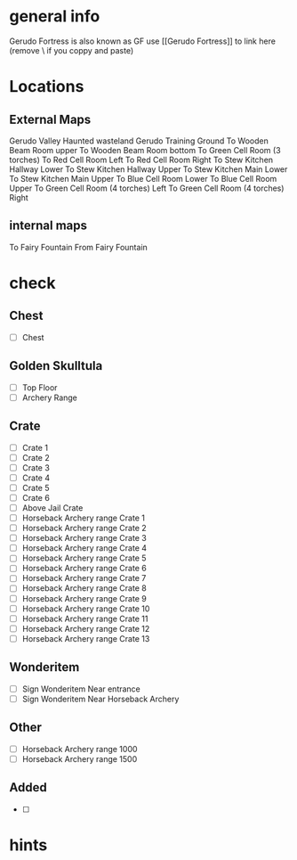# general info 
Gerudo Fortress is also known as GF use \[\[Gerudo Fortress]] to link here (remove \\ if you coppy and paste)
# Locations
## External Maps
Gerudo Valley
Haunted wasteland
Gerudo Training Ground
To Wooden Beam Room upper
To Wooden Beam Room bottom
To Green Cell Room (3 torches)
To Red Cell Room Left
To Red Cell Room Right
To Stew Kitchen Hallway Lower
To Stew Kitchen Hallway Upper
To Stew Kitchen Main Lower
To Stew Kitchen Main Upper
To Blue Cell Room Lower
To Blue Cell Room Upper
To Green Cell Room (4 torches) Left
To Green Cell Room (4 torches) Right
## internal maps
To Fairy Fountain
From Fairy Fountain
# check
## Chest
- [ ] Chest
## Golden Skulltula
- [ ] Top Floor
- [ ] Archery Range
## Crate
- [ ] Crate 1
- [ ] Crate 2
- [ ] Crate 3
- [ ] Crate 4
- [ ] Crate 5
- [ ] Crate 6
- [ ] Above Jail Crate
- [ ] Horseback Archery range Crate 1
- [ ] Horseback Archery range Crate 2
- [ ] Horseback Archery range Crate 3
- [ ] Horseback Archery range Crate 4
- [ ] Horseback Archery range Crate 5
- [ ] Horseback Archery range Crate 6
- [ ] Horseback Archery range Crate 7
- [ ] Horseback Archery range Crate 8
- [ ] Horseback Archery range Crate 9
- [ ] Horseback Archery range Crate 10
- [ ] Horseback Archery range Crate 11
- [ ] Horseback Archery range Crate 12
- [ ] Horseback Archery range Crate 13
## Wonderitem
- [ ] Sign Wonderitem Near entrance
- [ ] Sign Wonderitem Near Horseback Archery
## Other
- [ ] Horseback Archery range 1000
- [ ] Horseback Archery range 1500
## Added
- [ ] 
# hints
